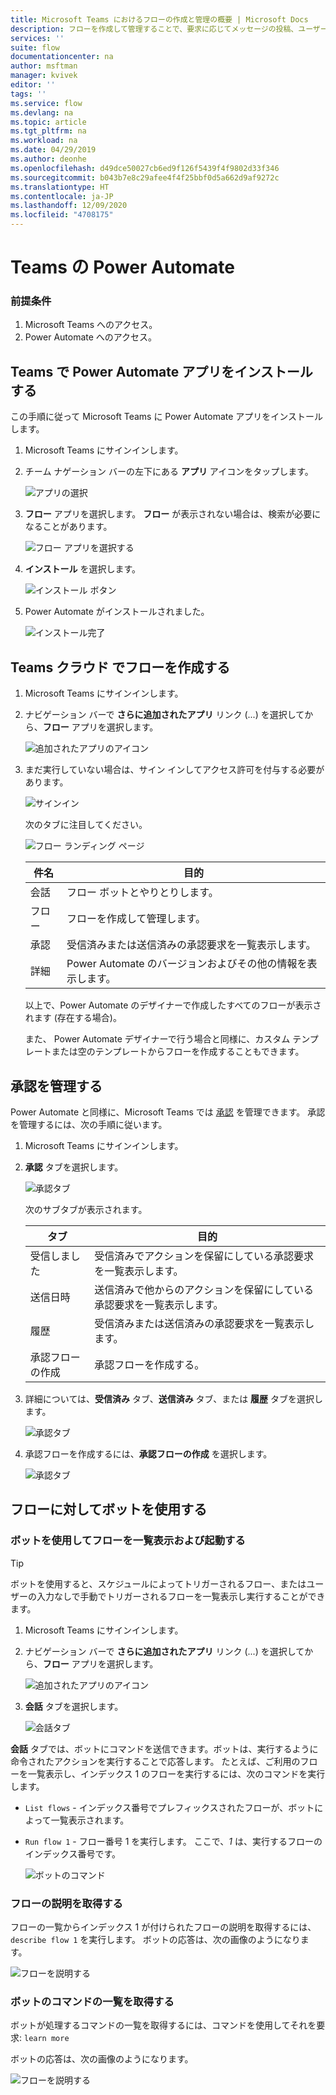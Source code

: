 ```yaml
---
title: Microsoft Teams におけるフローの作成と管理の概要 | Microsoft Docs
description: フローを作成して管理することで、要求に応じてメッセージの投稿、ユーザーやチャンネルへの @mention 、応答オプションを使用したカードの投稿ができます。
services: ''
suite: flow
documentationcenter: na
author: msftman
manager: kvivek
editor: ''
tags: ''
ms.service: flow
ms.devlang: na
ms.topic: article
ms.tgt_pltfrm: na
ms.workload: na
ms.date: 04/29/2019
ms.author: deonhe
ms.openlocfilehash: d49dce50027cb6ed9f126f5439f4f9802d33f346
ms.sourcegitcommit: b043b7e8c29afee4f4f25bbf0d5a662d9af9272c
ms.translationtype: HT
ms.contentlocale: ja-JP
ms.lasthandoff: 12/09/2020
ms.locfileid: "4708175"
---
```

# <a name="power-automate-in-teams"></a>Teams の Power Automate


### <a name="prerequisites"></a>前提条件

1. Microsoft Teams へのアクセス。
1. Power Automate へのアクセス。

## <a name="install-the-power-automate-app-in-teams"></a>Teams で Power Automate アプリをインストールする

この手順に従って Microsoft Teams に Power Automate アプリをインストールします。

1. Microsoft Teams にサインインします。

1. チーム ナゲーション バーの左下にある **アプリ** アイコンをタップします。

    ![アプリの選択](media/flows-teams/apps.png)

1. **フロー** アプリを選択します。 **フロー** が表示されない場合は、検索が必要になることがあります。

    ![フロー アプリを選択する](media/flows-teams/select-flow-app.png)

1. **インストール** を選択します。

    ![インストール ボタン](media/flows-teams/select-install.png)

1. Power Automate がインストールされました。

    ![インストール完了](media/flows-teams/flow-installed.png)


## <a name="create-a-cloud-flow-in-teams"></a>Teams クラウド でフローを作成する

1. Microsoft Teams にサインインします。

1. ナビゲーション バーで **さらに追加されたアプリ** リンク (...) を選択してから、**フロー** アプリを選択します。

    ![追加されたアプリのアイコン](media/flows-teams/added-apps-icon.png)

1. まだ実行していない場合は、サイン インしてアクセス許可を付与する必要があります。

    ![サインイン](media/flows-teams/grant-permissions-sign-in.png)


    次のタブに注目してください。

    ![フロー ランディング ページ](media/flows-teams/flow-landing-page.png)

    件名|目的
    ----|-----|
    会話|フロー ボットとやりとりします。
    フロー|フローを作成して管理します。
    承認|受信済みまたは送信済みの承認要求を一覧表示します。
    詳細|Power Automate のバージョンおよびその他の情報を表示します。


    以上で、Power Automate のデザイナーで作成したすべてのフローが表示されます (存在する場合)。 

    また、 Power Automate デザイナーで行う場合と同様に、カスタム テンプレートまたは空のテンプレートからフローを作成することもできます。 

## <a name="manage-approvals"></a>承認を管理する

Power Automate と同様に、Microsoft Teams では [承認](modern-approvals.md) を管理できます。 承認を管理するには、次の手順に従います。

1. Microsoft Teams にサインインします。
1. **承認** タブを選択します。

    ![承認タブ](media/flows-teams/approvals-tab.png)

    次のサブタブが表示されます。

    タブ​|目的
    ----|-----|
    受信しました|受信済みでアクションを保留にしている承認要求を一覧表示します。
    送信日時|送信済みで他からのアクションを保留にしている承認要求を一覧表示します。
    履歴|受信済みまたは送信済みの承認要求を一覧表示します。
    承認フローの作成|承認フローを作成する。

1. 詳細については、**受信済み** タブ、**送信済み** タブ、または **履歴** タブを選択します。

    ![承認タブ](media/flows-teams/approvals-tab-2.png)

1. 承認フローを作成するには、**承認フローの作成** を選択します。

    ![承認タブ](media/flows-teams/approvals-tab-3.png)

## <a name="use-the-bot-with-flows"></a>フローに対してボットを使用する

### <a name="list-and-launch-flows-with-the-bot"></a>ボットを使用してフローを一覧表示および起動する

> [!TIP]
> ボットを使用すると、スケジュールによってトリガーされるフロー、またはユーザーの入力なしで手動でトリガーされるフローを一覧表示し実行することができます。

1. Microsoft Teams にサインインします。
1. ナビゲーション バーで **さらに追加されたアプリ** リンク (...) を選択してから、**フロー** アプリを選択します。

    ![追加されたアプリのアイコン](media/flows-teams/added-apps-icon.png)
    
1. **会話** タブを選択します。

    ![会話タブ](media/flows-teams/conversations-tab.png)

**会話** タブでは、ボットにコマンドを送信できます。ボットは、実行するように命令されたアクションを実行することで応答します。 たとえば、ご利用のフローを一覧表示し、インデックス 1 のフローを実行するには、次のコマンドを実行します。

- ```List flows``` - インデックス番号でプレフィックスされたフローが、ボットによって一覧表示されます。
- ```Run flow 1``` - フロー番号 1 を実行します。 ここで、*1* は、実行するフローのインデックス番号です。

   ![ボットのコマンド](media/flows-teams/bot-commands.png)

### <a name="get-the-description-for-flows"></a>フローの説明を取得する

フローの一覧からインデックス 1 が付けられたフローの説明を取得するには、```describe flow 1``` を実行します。 ボットの応答は、次の画像のようになります。

   ![フローを説明する](media/flows-teams/bot-describe.png)

### <a name="get-the-list-of-commands-for-the-bot"></a>ボットのコマンドの一覧を取得する

ボットが処理するコマンドの一覧を取得するには、コマンドを使用してそれを要求: ```learn more``` 

ボットの応答は、次の画像のようになります。

![フローを説明する](media/flows-teams/bot-learn-more.png) 
